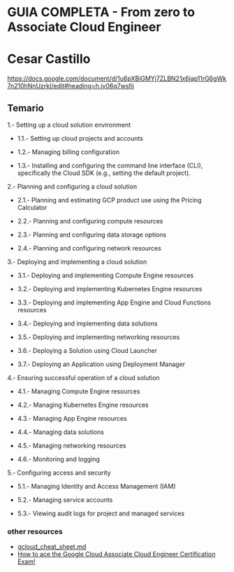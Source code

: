 # GUIA COMPLETA - From zero to Associate Cloud Engineer

# Cesar Castillo

https://docs.google.com/document/d/1u6pXBiGMYj7ZLBN21x6jap11rG6gWk7n210hNnUzrkI/edit#heading=h.jy06q7wsfii

## Temario

1.- Setting up a cloud solution environment

* 1.1.- Setting up cloud projects and accounts

* 1.2.- Managing billing configuration

* 1.3.- Installing and configuring the command line interface (CLI), specifically the Cloud SDK (e.g., setting the default project).

2.- Planning and configuring a cloud solution

* 2.1.- Planning and estimating GCP product use using the Pricing Calculator

* 2.2.- Planning and configuring compute resources

* 2.3.- Planning and configuring data storage options

* 2.4.- Planning and configuring network resources

3.- Deploying and implementing a cloud solution

* 3.1.- Deploying and implementing Compute Engine resources

* 3.2.- Deploying and implementing Kubernetes Engine resources

* 3.3.- Deploying and implementing App Engine and Cloud Functions resources

* 3.4.- Deploying and implementing data solutions

* 3.5.- Deploying and implementing networking resources

* 3.6.- Deploying a Solution using Cloud Launcher

* 3.7.- Deploying an Application using Deployment Manager

4.- Ensuring successful operation of a cloud solution

* 4.1.- Managing Compute Engine resources

* 4.2.- Managing Kubernetes Engine resources

* 4.3.- Managing App Engine resources

* 4.4.- Managing data solutions

* 4.5.- Managing networking resources

* 4.6.- Monitoring and logging

5.- Configuring access and security

* 5.1.- Managing Identity and Access Management (IAM)

* 5.2.- Managing service accounts

* 5.3.- Viewing audit logs for project and managed services


### other resources

- [gcloud_cheat_sheet.md](https://gist.github.com/pydevops/cffbd3c694d599c6ca18342d3625af97)
- [How to ace the Google Cloud Associate Cloud Engineer Certification Exam!](https://medium.com/weareservian/ace-the-google-cloud-associate-cloud-engineer-certification-exam-8f3fdea87fb5)

